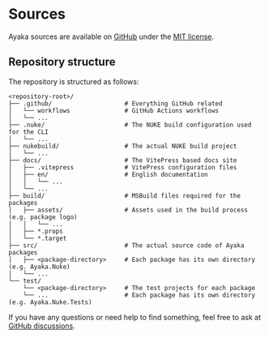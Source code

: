 # Sources

Ayaka sources are available on [GitHub] under the [MIT license].

## Repository structure

The repository is structured as follows:

```text
<repository-root>/
├── .github/                    # Everything GitHub related
│   └── workflows               # GitHub Actions workflows
│   └── ...
├── .nuke/                      # The NUKE build configuration used for the CLI
│   └── ...
├── nukebuild/                  # The actual NUKE build project
│   └── ...
├── docs/                       # The VitePress based docs site
│   ├── .vitepress              # VitePress configuration files
│   ├── en/                     # English documentation
│   │   └── ...
│   └── ...
├── build/                      # MSBuild files required for the packages
│   ├── assets/                 # Assets used in the build process (e.g. package logo)
│   │   └── ...
│   ├── *.props
│   └── *.target
├── src/                        # The actual source code of Ayaka packages
│   ├── <package-directory>     # Each package has its own directory (e.g. Ayaka.Nuke)
│   └── ...
└── test/
    └── <package-directory>     # The test projects for each package
    └── ...                     # Each package has its own directory (e.g. Ayaka.Nuke.Tests)
```

If you have any questions or need help to find something, feel free to ask at [GitHub discussions].

[GitHub]: https://github.com/Xzelsius/Ayaka
[MIT license]: https://github.com/Xzelsius/Ayaka?tab=MIT-1-ov-file#readme
[GitHub discussions]: https://github.com/Xzelsius/Ayaka/discussions
